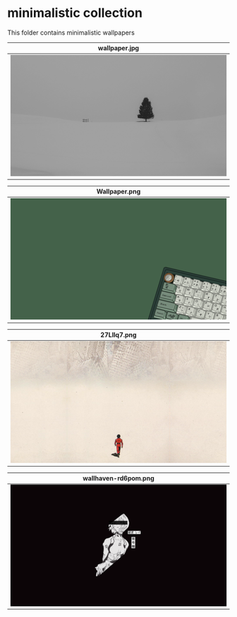 # minimalistic collection

 This folder contains minimalistic wallpapers 

| **wallpaper.jpg** | 
|------------------------------------------|
| ![ wallpaper.jpg ](./wallpaper.jpg) | 


| **Wallpaper.png** | 
|------------------------------------------|
| ![ Wallpaper.png ](./Wallpaper.png) | 


| **27LIlq7.png** | 
|------------------------------------------|
| ![ 27LIlq7.png ](./27LIlq7.png) | 


| **wallhaven-rd6pom.png** | 
|------------------------------------------|
| ![ wallhaven-rd6pom.png ](./wallhaven-rd6pom.png) | 


